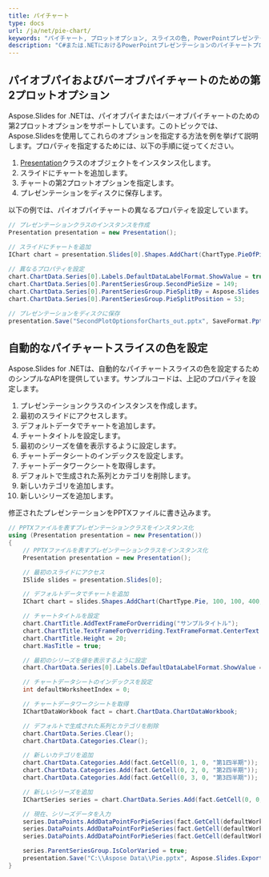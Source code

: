 ```yaml
---
title: パイチャート
type: docs
url: /ja/net/pie-chart/
keywords: "パイチャート, プロットオプション, スライスの色, PowerPointプレゼンテーション, C#, Csharp, Aspose.Slides for .NET"
description: "C#または.NETにおけるPowerPointプレゼンテーションのパイチャートプロットオプションとスライスの色"
---
```


## **パイオブパイおよびバーオブパイチャートのための第2プロットオプション**
Aspose.Slides for .NETは、パイオブパイまたはバーオブパイチャートのための第2プロットオプションをサポートしています。このトピックでは、Aspose.Slidesを使用してこれらのオプションを指定する方法を例を挙げて説明します。プロパティを指定するためには、以下の手順に従ってください。

1. [Presentation](https://reference.aspose.com/slides/net/aspose.slides/presentation)クラスのオブジェクトをインスタンス化します。
1. スライドにチャートを追加します。
1. チャートの第2プロットオプションを指定します。
1. プレゼンテーションをディスクに保存します。

以下の例では、パイオブパイチャートの異なるプロパティを設定しています。

```c#
// プレゼンテーションクラスのインスタンスを作成
Presentation presentation = new Presentation();

// スライドにチャートを追加
IChart chart = presentation.Slides[0].Shapes.AddChart(ChartType.PieOfPie, 50, 50, 500, 400);
     
// 異なるプロパティを設定
chart.ChartData.Series[0].Labels.DefaultDataLabelFormat.ShowValue = true;
chart.ChartData.Series[0].ParentSeriesGroup.SecondPieSize = 149;
chart.ChartData.Series[0].ParentSeriesGroup.PieSplitBy = Aspose.Slides.Charts.PieSplitType.ByPercentage;
chart.ChartData.Series[0].ParentSeriesGroup.PieSplitPosition = 53;

// プレゼンテーションをディスクに保存
presentation.Save("SecondPlotOptionsforCharts_out.pptx", SaveFormat.Pptx);
```




## **自動的なパイチャートスライスの色を設定**
Aspose.Slides for .NETは、自動的なパイチャートスライスの色を設定するためのシンプルなAPIを提供しています。サンプルコードは、上記のプロパティを設定します。

1. プレゼンテーションクラスのインスタンスを作成します。
1. 最初のスライドにアクセスします。
1. デフォルトデータでチャートを追加します。
1. チャートタイトルを設定します。
1. 最初のシリーズを値を表示するように設定します。
1. チャートデータシートのインデックスを設定します。
1. チャートデータワークシートを取得します。
1. デフォルトで生成された系列とカテゴリを削除します。
1. 新しいカテゴリを追加します。
1. 新しいシリーズを追加します。

修正されたプレゼンテーションをPPTXファイルに書き込みます。

```c#
// PPTXファイルを表すプレゼンテーションクラスをインスタンス化
using (Presentation presentation = new Presentation())
{
	// PPTXファイルを表すプレゼンテーションクラスをインスタンス化
	Presentation presentation = new Presentation();

	// 最初のスライドにアクセス
	ISlide slides = presentation.Slides[0];

	// デフォルトデータでチャートを追加
	IChart chart = slides.Shapes.AddChart(ChartType.Pie, 100, 100, 400, 400);

	// チャートタイトルを設定
	chart.ChartTitle.AddTextFrameForOverriding("サンプルタイトル");
	chart.ChartTitle.TextFrameForOverriding.TextFrameFormat.CenterText = NullableBool.True;
	chart.ChartTitle.Height = 20;
	chart.HasTitle = true;

	// 最初のシリーズを値を表示するように設定
	chart.ChartData.Series[0].Labels.DefaultDataLabelFormat.ShowValue = true;

	// チャートデータシートのインデックスを設定
	int defaultWorksheetIndex = 0;

	// チャートデータワークシートを取得
	IChartDataWorkbook fact = chart.ChartData.ChartDataWorkbook;

	// デフォルトで生成された系列とカテゴリを削除
	chart.ChartData.Series.Clear();
	chart.ChartData.Categories.Clear();

	// 新しいカテゴリを追加
	chart.ChartData.Categories.Add(fact.GetCell(0, 1, 0, "第1四半期"));
	chart.ChartData.Categories.Add(fact.GetCell(0, 2, 0, "第2四半期"));
	chart.ChartData.Categories.Add(fact.GetCell(0, 3, 0, "第3四半期"));

	// 新しいシリーズを追加
	IChartSeries series = chart.ChartData.Series.Add(fact.GetCell(0, 0, 1, "シリーズ1"), chart.Type);

	// 現在、シリーズデータを入力
	series.DataPoints.AddDataPointForPieSeries(fact.GetCell(defaultWorksheetIndex, 1, 1, 20));
	series.DataPoints.AddDataPointForPieSeries(fact.GetCell(defaultWorksheetIndex, 2, 1, 50));
	series.DataPoints.AddDataPointForPieSeries(fact.GetCell(defaultWorksheetIndex, 3, 1, 30));

	series.ParentSeriesGroup.IsColorVaried = true;
	presentation.Save("C:\\Aspose Data\\Pie.pptx", Aspose.Slides.Export.SaveFormat.Pptx);
}
```